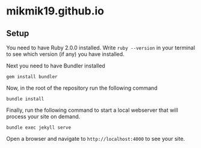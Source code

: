 # mikmik19.github.io

## Setup
You need to have Ruby 2.0.0 installed. Write `ruby --version` in your terminal
to see which version (if any) you have installed.

Next you need to have Bundler installed

    gem install bundler

Now, in the root of the repository run the following command

    bundle install

Finally, run the following command to start a local webserver that will process
your site on demand.

    bundle exec jekyll serve

Open a browser and navigate to `http://localhost:4000` to see your site.

